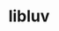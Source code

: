 ---
title: "libluv"
layout: cache
categories: [package, develop]
meta: {"versions": ["1.48.0-2"], "compilers": ["gcc@=10.2.1", "gcc@=7.5.0"], "oss": ["centos7", "ubuntu18.04"], "platforms": ["linux"], "targets": ["x86_64_v3"], "stacks": ["developer-tools", "developer-tools-manylinux2014", "root"], "num_specs": 8, "num_specs_by_stack": {"developer-tools-manylinux2014": 4, "root": 8, "developer-tools": 4}}
spec_details: [{"hash": "ppv3u73gxs2ym2uk2cqltthjt3yvumrs", "compiler": "gcc@=10.2.1", "versions": ["1.48.0-2"], "os": "centos7", "platform": "linux", "target": "x86_64_v3", "variants": ["build_system=cmake", "build_type=Release", "generator=make", "~ipo"], "stacks": ["developer-tools-manylinux2014", "root"], "size": "-", "tarball": "https://binaries.spack.io/develop/build_cache/linux-centos7-x86_64_v3/gcc-10.2.1/libluv-1.48.0-2/linux-centos7-x86_64_v3-gcc-10.2.1-libluv-1.48.0-2-ppv3u73gxs2ym2uk2cqltthjt3yvumrs.spack"}, {"hash": "wp5a2wdxoorzhxwaxsbjzudgceo7bxk3", "compiler": "gcc@=10.2.1", "versions": ["1.48.0-2"], "os": "centos7", "platform": "linux", "target": "x86_64_v3", "variants": ["build_system=cmake", "build_type=Release", "generator=make", "~ipo"], "stacks": ["developer-tools-manylinux2014", "root"], "size": "-", "tarball": "https://binaries.spack.io/develop/build_cache/linux-centos7-x86_64_v3/gcc-10.2.1/libluv-1.48.0-2/linux-centos7-x86_64_v3-gcc-10.2.1-libluv-1.48.0-2-wp5a2wdxoorzhxwaxsbjzudgceo7bxk3.spack"}, {"hash": "frmczxihu5ufrmcnact7iriyrxtbpbqa", "compiler": "gcc@=10.2.1", "versions": ["1.48.0-2"], "os": "centos7", "platform": "linux", "target": "x86_64_v3", "variants": ["build_system=cmake", "build_type=Release", "generator=make", "~ipo"], "stacks": ["developer-tools-manylinux2014", "root"], "size": "-", "tarball": "https://binaries.spack.io/develop/build_cache/linux-centos7-x86_64_v3/gcc-10.2.1/libluv-1.48.0-2/linux-centos7-x86_64_v3-gcc-10.2.1-libluv-1.48.0-2-frmczxihu5ufrmcnact7iriyrxtbpbqa.spack"}, {"hash": "xr747z5uwq2tt4dvhxk7yn52ywc5anwh", "compiler": "gcc@=10.2.1", "versions": ["1.48.0-2"], "os": "centos7", "platform": "linux", "target": "x86_64_v3", "variants": ["build_system=cmake", "build_type=Release", "generator=make", "~ipo"], "stacks": ["developer-tools-manylinux2014", "root"], "size": "-", "tarball": "https://binaries.spack.io/develop/build_cache/linux-centos7-x86_64_v3/gcc-10.2.1/libluv-1.48.0-2/linux-centos7-x86_64_v3-gcc-10.2.1-libluv-1.48.0-2-xr747z5uwq2tt4dvhxk7yn52ywc5anwh.spack"}, {"hash": "2jg7mg7247k2eylxbdxhwrztzrtktdn5", "compiler": "gcc@=7.5.0", "versions": ["1.48.0-2"], "os": "ubuntu18.04", "platform": "linux", "target": "x86_64_v3", "variants": ["build_system=cmake", "build_type=Release", "generator=make", "~ipo"], "stacks": ["root", "developer-tools"], "size": "-", "tarball": "https://binaries.spack.io/develop/build_cache/linux-ubuntu18.04-x86_64_v3/gcc-7.5.0/libluv-1.48.0-2/linux-ubuntu18.04-x86_64_v3-gcc-7.5.0-libluv-1.48.0-2-2jg7mg7247k2eylxbdxhwrztzrtktdn5.spack"}, {"hash": "ieblcjgeoufkuu724vz6jjc7464hxme7", "compiler": "gcc@=7.5.0", "versions": ["1.48.0-2"], "os": "ubuntu18.04", "platform": "linux", "target": "x86_64_v3", "variants": ["build_system=cmake", "build_type=Release", "generator=make", "~ipo"], "stacks": ["root", "developer-tools"], "size": "-", "tarball": "https://binaries.spack.io/develop/build_cache/linux-ubuntu18.04-x86_64_v3/gcc-7.5.0/libluv-1.48.0-2/linux-ubuntu18.04-x86_64_v3-gcc-7.5.0-libluv-1.48.0-2-ieblcjgeoufkuu724vz6jjc7464hxme7.spack"}, {"hash": "o3zun3rbfs24aozlfm5uopupubbjepj5", "compiler": "gcc@=7.5.0", "versions": ["1.48.0-2"], "os": "ubuntu18.04", "platform": "linux", "target": "x86_64_v3", "variants": ["build_system=cmake", "build_type=Release", "generator=make", "~ipo"], "stacks": ["root", "developer-tools"], "size": "-", "tarball": "https://binaries.spack.io/develop/build_cache/linux-ubuntu18.04-x86_64_v3/gcc-7.5.0/libluv-1.48.0-2/linux-ubuntu18.04-x86_64_v3-gcc-7.5.0-libluv-1.48.0-2-o3zun3rbfs24aozlfm5uopupubbjepj5.spack"}, {"hash": "qfsu5dwbabx2mdmzmyjpbsgx3p3lv3vv", "compiler": "gcc@=7.5.0", "versions": ["1.48.0-2"], "os": "ubuntu18.04", "platform": "linux", "target": "x86_64_v3", "variants": ["build_system=cmake", "build_type=Release", "generator=make", "~ipo"], "stacks": ["root", "developer-tools"], "size": "-", "tarball": "https://binaries.spack.io/develop/build_cache/linux-ubuntu18.04-x86_64_v3/gcc-7.5.0/libluv-1.48.0-2/linux-ubuntu18.04-x86_64_v3-gcc-7.5.0-libluv-1.48.0-2-qfsu5dwbabx2mdmzmyjpbsgx3p3lv3vv.spack"}]
---